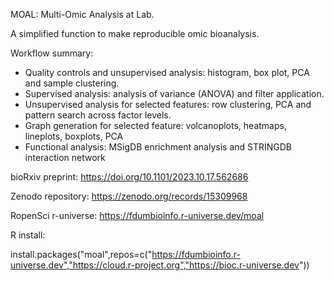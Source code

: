 MOAL: Multi-Omic Analysis at Lab.

A simplified function to make reproducible omic bioanalysis.

Workflow summary:
 - Quality controls and unsupervised analysis: histogram, box plot, PCA and sample clustering.
 - Supervised analysis: analysis of variance (ANOVA) and filter application.
 - Unsupervised analysis for selected features: row clustering, PCA and pattern search across factor levels.
 - Graph generation for selected feature: volcanoplots, heatmaps, lineplots, boxplots, PCA
 - Functional analysis: MSigDB enrichment analysis and STRINGDB interaction network


bioRxiv preprint:
https://doi.org/10.1101/2023.10.17.562686

Zenodo repository:
https://zenodo.org/records/15309968

RopenSci r-universe:
https://fdumbioinfo.r-universe.dev/moal

R install:

install.packages("moal",repos=c("https://fdumbioinfo.r-universe.dev","https://cloud.r-project.org","https://bioc.r-universe.dev"))
